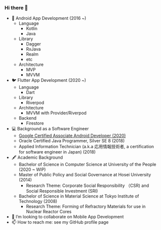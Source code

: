 ### Hi there 👋

- 🤖 Android App Development (2016 ~)
  - Language
    - Kotlin
    - Java
  - Library
    - Dagger
    - RxJava
    - Realm
    - etc
  - Architecture
    - MVP
    - MVVM
- 🐦 Flutter App Development (2020 ~)
  - Language
    - Dart
  - Library
    - Riverpod
  - Architecture
    - MVVM with Provider/Riverpod
  - Backend
    - Firestore
- 💻 Background as a Software Engineer 
  - [Google Certified Associate Android Developer (2020)](https://www.credential.net/23abac18-fa90-4c07-91fc-23fed22391c0?key=91642f55a8d5ce14b85a29e0884729eb3a09a45d02d2f24fc8d7ebf1c6fed1cd#gs.h08yne)
  - Oracle Certified Java Programmer, Silver SE 8 (2018)
  - Applied Information Technician (a.k.a 応用情報技術者, a certification for software engineer in Japan) (2018)
- 🖋 Academic Background
  - Bachelor of Science in Computer Science at University of the People (2020 ~ WIP)
  - Master of Public Policy and Social Governance at Hosei University (2014)
    - Research Theme: Corporate Social Responsibility （CSR) and Social Responsible Investment (SRI)
  - Bachelor of Science in Material Science at Tokyo Institute of Technology (2008)
    - Research Theme: Forming of Refractory Materials for use in Nuclear Reactor Cores
- 👯 I’m looking to collaborate on Mobile App Development
- 📫 How to reach me: see my GitHub profile page
